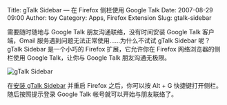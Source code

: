 Title: gTalk Sidebar — 在 Firefox 侧栏使用 Google Talk
Date: 2007-08-29 09:00
Author: toy
Category: Apps, Firefox Extension
Slug: gtalk-sidebar

需要随时随地与 Google Talk 朋友沟通联络，没有时间安装 Google Talk
客户端，Gmail 服务遇到问题无法正常使用……为什么不试试 gTalk Sidebar
呢？gTalk Sidebar 是一个小巧的 Firefox 扩展，它允许你在 Firefox
网络浏览器的侧栏使用 Google Talk，让你与 Google Talk 朋友沟通无极限。

![gTalk Sidebar](http://i.linuxtoy.org/i/2007/08/gtalk-sidebar.png)

在[安装 gTalk
Sidebar](https://addons.mozilla.org/en-US/firefox/addon/4708) 并重启
Firefox 之后，你可以按 Alt + G 快捷键打开侧栏。随后按照提示登录 Google
Talk 帐号就可以开始与朋友联络了。
